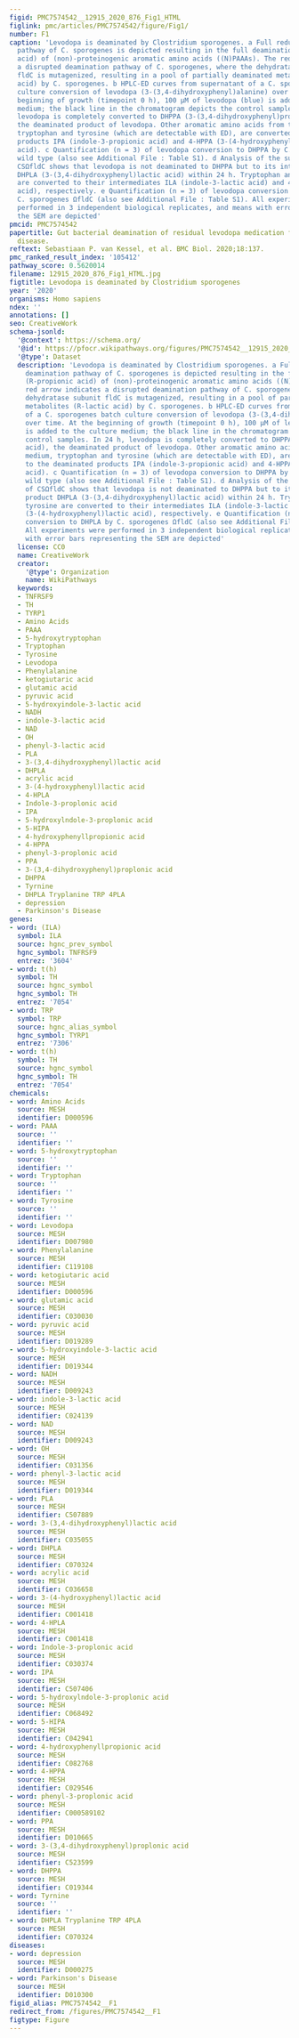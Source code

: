 ```yaml
---
figid: PMC7574542__12915_2020_876_Fig1_HTML
figlink: pmc/articles/PMC7574542/figure/Fig1/
number: F1
caption: 'Levodopa is deaminated by Clostridium sporogenes. a Full reductive deamination
  pathway of C. sporogenes is depicted resulting in the full deamination (R-propionic
  acid) of (non)-proteinogenic aromatic amino acids ((N)PAAAs). The red arrow indicates
  a disrupted deamination pathway of C. sporogenes, where the dehydratase subunit
  fldC is mutagenized, resulting in a pool of partially deaminated metabolites (R-lactic
  acid) by C. sporogenes. b HPLC-ED curves from supernatant of a C. sporogenes batch
  culture conversion of levodopa (3-(3,4-dihydroxyphenyl)alanine) over time. At the
  beginning of growth (timepoint 0 h), 100 μM of levodopa (blue) is added to the culture
  medium; the black line in the chromatogram depicts the control samples. In 24 h,
  levodopa is completely converted to DHPPA (3-(3,4-dihydroxyphenyl)propionic acid),
  the deaminated product of levodopa. Other aromatic amino acids from the medium,
  tryptophan and tyrosine (which are detectable with ED), are converted to the deaminated
  products IPA (indole-3-propionic acid) and 4-HPPA (3-(4-hydroxyphenyl)propionic
  acid). c Quantification (n = 3) of levodopa conversion to DHPPA by C. sporogenes
  wild type (also see Additional File : Table S1). d Analysis of the supernatant of
  CSΩfldC shows that levodopa is not deaminated to DHPPA but to its intermediate product
  DHPLA (3-(3,4-dihydroxyphenyl)lactic acid) within 24 h. Tryptophan and tyrosine
  are converted to their intermediates ILA (indole-3-lactic acid) and 4-HPLA (3-(4-hydroxyphenyl)lactic
  acid), respectively. e Quantification (n = 3) of levodopa conversion to DHPLA by
  C. sporogenes ΩfldC (also see Additional File : Table S1). All experiments were
  performed in 3 independent biological replicates, and means with error bars representing
  the SEM are depicted'
pmcid: PMC7574542
papertitle: Gut bacterial deamination of residual levodopa medication for Parkinson’s
  disease.
reftext: Sebastiaan P. van Kessel, et al. BMC Biol. 2020;18:137.
pmc_ranked_result_index: '105412'
pathway_score: 0.5620014
filename: 12915_2020_876_Fig1_HTML.jpg
figtitle: Levodopa is deaminated by Clostridium sporogenes
year: '2020'
organisms: Homo sapiens
ndex: ''
annotations: []
seo: CreativeWork
schema-jsonld:
  '@context': https://schema.org/
  '@id': https://pfocr.wikipathways.org/figures/PMC7574542__12915_2020_876_Fig1_HTML.html
  '@type': Dataset
  description: 'Levodopa is deaminated by Clostridium sporogenes. a Full reductive
    deamination pathway of C. sporogenes is depicted resulting in the full deamination
    (R-propionic acid) of (non)-proteinogenic aromatic amino acids ((N)PAAAs). The
    red arrow indicates a disrupted deamination pathway of C. sporogenes, where the
    dehydratase subunit fldC is mutagenized, resulting in a pool of partially deaminated
    metabolites (R-lactic acid) by C. sporogenes. b HPLC-ED curves from supernatant
    of a C. sporogenes batch culture conversion of levodopa (3-(3,4-dihydroxyphenyl)alanine)
    over time. At the beginning of growth (timepoint 0 h), 100 μM of levodopa (blue)
    is added to the culture medium; the black line in the chromatogram depicts the
    control samples. In 24 h, levodopa is completely converted to DHPPA (3-(3,4-dihydroxyphenyl)propionic
    acid), the deaminated product of levodopa. Other aromatic amino acids from the
    medium, tryptophan and tyrosine (which are detectable with ED), are converted
    to the deaminated products IPA (indole-3-propionic acid) and 4-HPPA (3-(4-hydroxyphenyl)propionic
    acid). c Quantification (n = 3) of levodopa conversion to DHPPA by C. sporogenes
    wild type (also see Additional File : Table S1). d Analysis of the supernatant
    of CSΩfldC shows that levodopa is not deaminated to DHPPA but to its intermediate
    product DHPLA (3-(3,4-dihydroxyphenyl)lactic acid) within 24 h. Tryptophan and
    tyrosine are converted to their intermediates ILA (indole-3-lactic acid) and 4-HPLA
    (3-(4-hydroxyphenyl)lactic acid), respectively. e Quantification (n = 3) of levodopa
    conversion to DHPLA by C. sporogenes ΩfldC (also see Additional File : Table S1).
    All experiments were performed in 3 independent biological replicates, and means
    with error bars representing the SEM are depicted'
  license: CC0
  name: CreativeWork
  creator:
    '@type': Organization
    name: WikiPathways
  keywords:
  - TNFRSF9
  - TH
  - TYRP1
  - Amino Acids
  - PAAA
  - 5-hydroxytryptophan
  - Tryptophan
  - Tyrosine
  - Levodopa
  - Phenylalanine
  - ketogiutaric acid
  - glutamic acid
  - pyruvic acid
  - 5-hydroxyindole-3-lactic acid
  - NADH
  - indole-3-lactic acid
  - NAD
  - OH
  - phenyl-3-lactic acid
  - PLA
  - 3-(3,4-dihydroxyphenyl)lactic acid
  - DHPLA
  - acrylic acid
  - 3-(4-hydroxyphenyl)lactic acid
  - 4-HPLA
  - Indole-3-proplonic acid
  - IPA
  - 5-hydroxylndole-3-proplonic acid
  - 5-HIPA
  - 4-hydroxyphenyllpropionic acid
  - 4-HPPA
  - phenyl-3-proplonic acid
  - PPA
  - 3-(3,4-dihydroxyphenyl)proplonic acid
  - DHPPA
  - Tyrnine
  - DHPLA Tryplanine TRP 4PLA
  - depression
  - Parkinson's Disease
genes:
- word: (ILA)
  symbol: ILA
  source: hgnc_prev_symbol
  hgnc_symbol: TNFRSF9
  entrez: '3604'
- word: t(h)
  symbol: TH
  source: hgnc_symbol
  hgnc_symbol: TH
  entrez: '7054'
- word: TRP
  symbol: TRP
  source: hgnc_alias_symbol
  hgnc_symbol: TYRP1
  entrez: '7306'
- word: t(h)
  symbol: TH
  source: hgnc_symbol
  hgnc_symbol: TH
  entrez: '7054'
chemicals:
- word: Amino Acids
  source: MESH
  identifier: D000596
- word: PAAA
  source: ''
  identifier: ''
- word: 5-hydroxytryptophan
  source: ''
  identifier: ''
- word: Tryptophan
  source: ''
  identifier: ''
- word: Tyrosine
  source: ''
  identifier: ''
- word: Levodopa
  source: MESH
  identifier: D007980
- word: Phenylalanine
  source: MESH
  identifier: C119108
- word: ketogiutaric acid
  source: MESH
  identifier: D000596
- word: glutamic acid
  source: MESH
  identifier: C030030
- word: pyruvic acid
  source: MESH
  identifier: D019289
- word: 5-hydroxyindole-3-lactic acid
  source: MESH
  identifier: D019344
- word: NADH
  source: MESH
  identifier: D009243
- word: indole-3-lactic acid
  source: MESH
  identifier: C024139
- word: NAD
  source: MESH
  identifier: D009243
- word: OH
  source: MESH
  identifier: C031356
- word: phenyl-3-lactic acid
  source: MESH
  identifier: D019344
- word: PLA
  source: MESH
  identifier: C507889
- word: 3-(3,4-dihydroxyphenyl)lactic acid
  source: MESH
  identifier: C035055
- word: DHPLA
  source: MESH
  identifier: C070324
- word: acrylic acid
  source: MESH
  identifier: C036658
- word: 3-(4-hydroxyphenyl)lactic acid
  source: MESH
  identifier: C001418
- word: 4-HPLA
  source: MESH
  identifier: C001418
- word: Indole-3-proplonic acid
  source: MESH
  identifier: C030374
- word: IPA
  source: MESH
  identifier: C507406
- word: 5-hydroxylndole-3-proplonic acid
  source: MESH
  identifier: C068492
- word: 5-HIPA
  source: MESH
  identifier: C042941
- word: 4-hydroxyphenyllpropionic acid
  source: MESH
  identifier: C082768
- word: 4-HPPA
  source: MESH
  identifier: C029546
- word: phenyl-3-proplonic acid
  source: MESH
  identifier: C000589102
- word: PPA
  source: MESH
  identifier: D010665
- word: 3-(3,4-dihydroxyphenyl)proplonic acid
  source: MESH
  identifier: C523599
- word: DHPPA
  source: MESH
  identifier: C019344
- word: Tyrnine
  source: ''
  identifier: ''
- word: DHPLA Tryplanine TRP 4PLA
  source: MESH
  identifier: C070324
diseases:
- word: depression
  source: MESH
  identifier: D000275
- word: Parkinson's Disease
  source: MESH
  identifier: D010300
figid_alias: PMC7574542__F1
redirect_from: /figures/PMC7574542__F1
figtype: Figure
---
```

